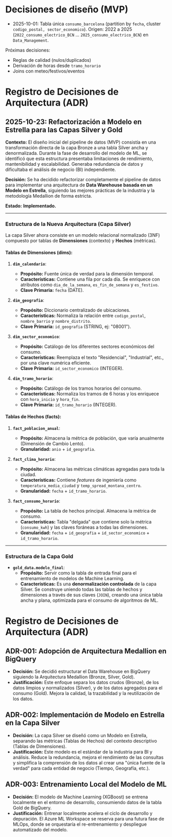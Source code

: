 # Decisiones de diseño (MVP)
- 2025-10-01: Tabla única `consumo_barcelona` (partition by `fecha`, cluster `codigo_postal, sector_economico`).
  Origen: 2022 a 2025 (`2022_consumo_electrico_BCN` ... `2025_consumo_electrico_BCN`) en `Data_Management`.

Próximas decisiones:
- Reglas de calidad (nulos/duplicados)
- Derivación de horas desde `tramo_horario`
- Joins con meteo/festivos/eventos

# Registro de Decisiones de Arquitectura (ADR)

## 2025-10-23: Refactorización a Modelo en Estrella para las Capas Silver y Gold

**Contexto:**
El diseño inicial del pipeline de datos (MVP) consistía en una transformación directa de la capa Bronze a una tabla Silver ancha y denormalizada. Durante la fase de desarrollo del modelo de ML, se identificó que esta estructura presentaba limitaciones de rendimiento, mantenibilidad y escalabilidad. Generaba redundancia de datos y dificultaba el análisis de negocio (BI) independiente.

**Decisión:**
Se ha decidido refactorizar completamente el pipeline de datos para implementar una arquitectura de **Data Warehouse basada en un Modelo en Estrella**, siguiendo las mejores prácticas de la industria y la metodología Medallion de forma estricta.

**Estado:** **Implementado.**

---

### Estructura de la Nueva Arquitectura (Capa Silver)

La capa Silver ahora consiste en un modelo relacional normalizado (3NF) compuesto por tablas de **Dimensiones** (contexto) y **Hechos** (métricas).

#### **Tablas de Dimensiones (dims):**

1.  **`dim_calendario`**:
    *   **Propósito:** Fuente única de verdad para la dimensión temporal.
    *   **Características:** Contiene una fila por cada día. Se enriquece con atributos como `dia_de_la_semana`, `es_fin_de_semana` y `es_festivo`.
    *   **Clave Primaria:** `fecha` (DATE).

2.  **`dim_geografia`**:
    *   **Propósito:** Diccionario centralizado de ubicaciones.
    *   **Características:** Normaliza la relación entre `codigo_postal`, `nombre_barrio` y `nombre_distrito`.
    *   **Clave Primaria:** `id_geografia` (STRING, ej: "08001").

3.  **`dim_sector_economico`**:
    *   **Propósito:** Catálogo de los diferentes sectores económicos del consumo.
    *   **Características:** Reemplaza el texto "Residencial", "Industrial", etc., por una clave numérica eficiente.
    *   **Clave Primaria:** `id_sector_economico` (INTEGER).

4.  **`dim_tramo_horario`**:
    *   **Propósito:** Catálogo de los tramos horarios del consumo.
    *   **Características:** Normaliza los tramos de 6 horas y los enriquece con `hora_inicio` y `hora_fin`.
    *   **Clave Primaria:** `id_tramo_horario` (INTEGER).

#### **Tablas de Hechos (facts):**

1.  **`fact_poblacion_anual`**:
    *   **Propósito:** Almacena la métrica de población, que varía anualmente (Dimensión de Cambio Lento).
    *   **Granularidad:** `anio` + `id_geografia`.

2.  **`fact_clima_horario`**:
    *   **Propósito:** Almacena las métricas climáticas agregadas para toda la ciudad.
    *   **Características:** Contiene *features* de ingeniería como `temperatura_media_ciudad` y `temp_spread_montana_centro`.
    *   **Granularidad:** `fecha` + `id_tramo_horario`.

3.  **`fact_consumo_horario`**:
    *   **Propósito:** La tabla de hechos principal. Almacena la métrica de consumo.
    *   **Características:** Tabla "delgada" que contiene solo la métrica (`consumo_kwh`) y las claves foráneas a todas las dimensiones.
    *   **Granularidad:** `fecha` + `id_geografia` + `id_sector_economico` + `id_tramo_horario`.

---

### Estructura de la Capa Gold

*   **`gold_data.modelo_final`**:
    *   **Propósito:** Servir como la tabla de entrada final para el entrenamiento de modelos de Machine Learning.
    *   **Características:** Es una **denormalización controlada** de la capa Silver. Se construye uniendo todas las tablas de hechos y dimensiones a través de sus claves (`JOIN`), creando una única tabla ancha y plana, optimizada para el consumo de algoritmos de ML.


# Registro de Decisiones de Arquitectura (ADR)

## ADR-001: Adopción de Arquitectura Medallion en BigQuery

*   **Decisión:** Se decidió estructurar el Data Warehouse en BigQuery siguiendo la Arquitectura Medallion (Bronze, Silver, Gold).
*   **Justificación:** Este enfoque separa los datos crudos (Bronze), de los datos limpios y normalizados (Silver), y de los datos agregados para el consumo (Gold). Mejora la calidad, la trazabilidad y la reutilización de los datos.

## ADR-002: Implementación de Modelo en Estrella en la Capa Silver

*   **Decisión:** La capa Silver se diseñó como un Modelo en Estrella, separando las métricas (Tablas de Hechos) del contexto descriptivo (Tablas de Dimensiones).
*   **Justificación:** Este modelo es el estándar de la industria para BI y análisis. Reduce la redundancia, mejora el rendimiento de las consultas y simplifica la comprensión de los datos al crear una "única fuente de la verdad" para cada entidad de negocio (Tiempo, Geografía, etc.).

## ADR-003: Entrenamiento Local del Modelo de ML

*   **Decisión:** El modelo de Machine Learning (XGBoost) se entrena localmente en el entorno de desarrollo, consumiendo datos de la tabla Gold de BigQuery.
*   **Justificación:** Entrenar localmente acelera el ciclo de desarrollo y depuración. El Azure ML Workspace se reserva para una futura fase de MLOps, donde se orquestaría el re-entrenamiento y despliegue automatizado del modelo.

